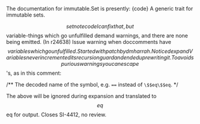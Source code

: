 The documentation for immutable.Set is presently:
{code}
A generic trait for immutable sets.

$$setnote
{code}
I can fix that, but $$variable-things which go unfulfilled demand warnings, and there are none being emitted.
(In r24638) Issue warning when doccomments have $$variables which go unfulfilled.
Started with patch by dmharrah.  Noticed expandVariables never
incremented its recursion guard and ended up rewriting it.
To avoid spurious warnings you can escape $$'s, as in this comment:

  /** The decoded name of the symbol, e.g. `==` instead of `\$$eq\$$eq`.
   */

The above will be ignored during expansion and translated to $$eq$$eq
for output.  Closes SI-4412, no review.
